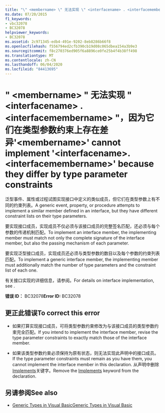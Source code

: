 ```yaml
---
title: "\" <membername> \" 无法实现 \" <interfacename> . <interfacemembername> \"，因为它们在类型参数约束上存在差异"
ms.date: 07/20/2015
f1_keywords:
- vbc32078
- BC32078
helpviewer_keywords:
- BC32078
ms.assetid: 2c971345-edb4-491e-9202-8eb8286b66f8
ms.openlocfilehash: f556794ed2cfb390cb19d08c065dbea154a3b9e3
ms.sourcegitcommit: f8c270376ed905f6a8896ce0fe25b4f4b38ff498
ms.translationtype: MT
ms.contentlocale: zh-CN
ms.lasthandoff: 06/04/2020
ms.locfileid: "84413695"
---
```

# <a name="membername-cannot-implement-interfacenameinterfacemembername-because-they-differ-by-type-parameter-constraints"></a><span data-ttu-id="cae3b-102">" \<membername> " 无法实现 " \<interfacename> . \<interfacemembername> "，因为它们在类型参数约束上存在差异</span><span class="sxs-lookup"><span data-stu-id="cae3b-102">'\<membername>' cannot implement '\<interfacename>.\<interfacemembername>' because they differ by type parameter constraints</span></span>
<span data-ttu-id="cae3b-103">泛型事件、属性或过程试图实现接口中定义的类似成员，但它们在类型参数上有不同的约束列表。</span><span class="sxs-lookup"><span data-stu-id="cae3b-103">A generic event, property, or procedure attempts to implement a similar member defined in an interface, but they have different constraint lists on their type parameters.</span></span>  
  
 <span data-ttu-id="cae3b-104">要实现接口成员，实现成员不仅必须与该接口成员的完整签名匹配，还必须与每个参数的传递机制匹配。</span><span class="sxs-lookup"><span data-stu-id="cae3b-104">To implement an interface member, the implementing member must match not only the complete signature of the interface member, but also the passing mechanism of each parameter.</span></span>  
  
 <span data-ttu-id="cae3b-105">要实现泛型接口成员，实现成员还必须与类型参数的数目以及每个参数的约束列表匹配。</span><span class="sxs-lookup"><span data-stu-id="cae3b-105">To implement a generic interface member, the implementing member must additionally match the number of type parameters and the constraint list of each one.</span></span>  
  
 <span data-ttu-id="cae3b-106">有关接口实现的详细信息，请参阅。</span><span class="sxs-lookup"><span data-stu-id="cae3b-106">For details on interface implementation, see .</span></span>  
  
 <span data-ttu-id="cae3b-107">**错误 ID：** BC32078</span><span class="sxs-lookup"><span data-stu-id="cae3b-107">**Error ID:** BC32078</span></span>  
  
## <a name="to-correct-this-error"></a><span data-ttu-id="cae3b-108">更正此错误</span><span class="sxs-lookup"><span data-stu-id="cae3b-108">To correct this error</span></span>  
  
- <span data-ttu-id="cae3b-109">如果打算实现接口成员，可将类型参数约束修改为与该接口成员的类型参数约束完全匹配。</span><span class="sxs-lookup"><span data-stu-id="cae3b-109">If you intend to implement the interface member, revise the type parameter constraints to exactly match those of the interface member.</span></span>  
  
- <span data-ttu-id="cae3b-110">如果该类型参数约束必须保持为原有状态，则无法实现此声明中的接口成员。</span><span class="sxs-lookup"><span data-stu-id="cae3b-110">If the type parameter constraints must remain as you have them, you cannot implement the interface member in this declaration.</span></span> <span data-ttu-id="cae3b-111">从声明中删除[Implements](../language-reference/statements/implements-clause.md)关键字。</span><span class="sxs-lookup"><span data-stu-id="cae3b-111">Remove the [Implements](../language-reference/statements/implements-clause.md) keyword from the declaration.</span></span>  
  
## <a name="see-also"></a><span data-ttu-id="cae3b-112">另请参阅</span><span class="sxs-lookup"><span data-stu-id="cae3b-112">See also</span></span>

- [<span data-ttu-id="cae3b-113">Generic Types in Visual Basic</span><span class="sxs-lookup"><span data-stu-id="cae3b-113">Generic Types in Visual Basic</span></span>](../programming-guide/language-features/data-types/generic-types.md)
